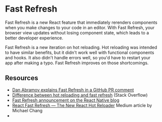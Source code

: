# Fast Refresh

Fast Refresh is a new React feature that immediately rerenders components when you make changes to your code in an editor. With Fast Refresh, your browser view updates without losing component state, which leads to a better developer experience.

Fast Refresh is a new iteration on hot reloading. Hot reloading was intended to have similar benefits, but it didn't work well with functional components and hooks. It also didn't handle errors well, so you'd have to restart your app after making a typo. Fast Refresh improves on those shortcomings.

## Resources

* [Dan Abramov explains Fast Refresh in a GitHub PR comment](https://github.com/facebook/react/issues/16604#issuecomment-528663101)
* [Difference between hot reloading and fast refresh](https://stackoverflow.com/questions/59085281/difference-between-hot-reload-and-fast-refresh-in-react-native) (Stack Overflow)
* [Fast Refresh announcement on the React Native blog](https://reactnative.dev/blog/2019/09/18/version-0.61#fast-refresh)
* [React Fast Refresh — The New React Hot Reloader](https://javascript.plainenglish.io/react-fast-refresh-the-new-react-hot-reloader-652c6645548c) Medium article by Michael Chang
* 
